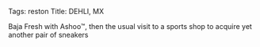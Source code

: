 Tags: reston
Title: DEHLI, MX
  
Baja Fresh with Ashoo™, then the usual visit to a sports shop to acquire yet another pair of sneakers  
